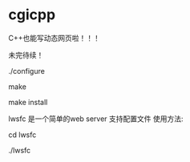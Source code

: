 # cgicpp
C++也能写动态网页啦！！！

未完待续！

./configure

make

make install



lwsfc 是一个简单的web server 支持配置文件 使用方法:

cd lwsfc

./lwsfc
